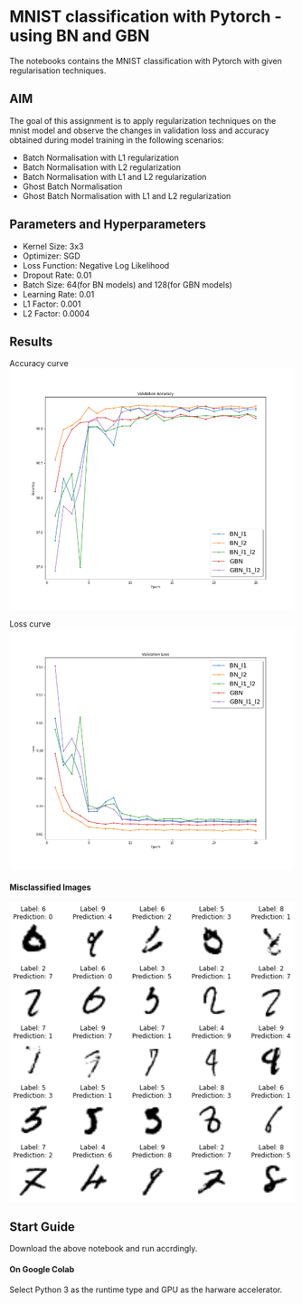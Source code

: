 # MNIST classification with Pytorch - using BN and GBN

The notebooks contains the MNIST classification with Pytorch with given regularisation techniques.

## AIM
The goal of this assignment is to apply regularization techniques on the mnist model and observe the changes in 
validation loss and accuracy obtained during model training in the following scenarios:

- Batch Normalisation with L1 regularization
- Batch Normalisation with L2 regularization
- Batch Normalisation with L1 and L2 regularization
- Ghost Batch Normalisation
- Ghost Batch Normalisation with L1 and L2 regularization



## Parameters and Hyperparameters
- Kernel Size: 3x3
- Optimizer: SGD
- Loss Function: Negative Log Likelihood
- Dropout Rate: 0.01
- Batch Size: 64(for BN models) and 128(for GBN models)
- Learning Rate: 0.01
- L1 Factor: 0.001
- L2 Factor: 0.0004


## Results

Accuracy curve
![accuracy](https://github.com/namanphy/EVA5/blob/main/S6/images/accuracy.png)

Loss curve
![accuracy](https://github.com/namanphy/EVA5/blob/main/S6/images/loss.png)

#### Misclassified Images
![accuracy](https://github.com/namanphy/EVA5/blob/main/S6/images/incorrect_predictions.png)


## Start Guide
Download the above notebook and run accrdingly.

#### On Google Colab
Select Python 3 as the runtime type and GPU as the harware accelerator.

